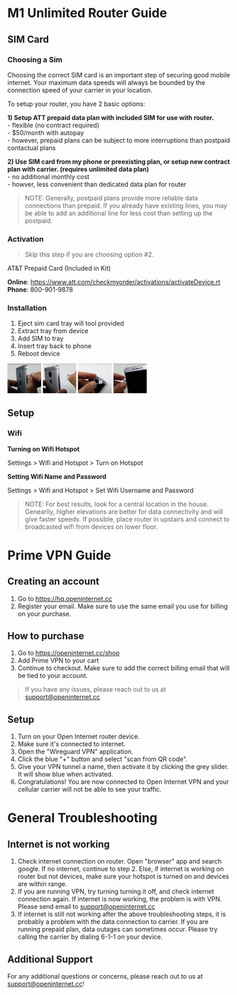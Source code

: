 # M1 Unlimited Router Guide

## SIM Card



### Choosing a Sim

Choosing the correct SIM card is an important step of securing good mobile internet. Your maximum data speeds will always be bounded by the connection speed of your carrier in your location. 

To setup your router, you have 2 basic options: 

<b>1) Setup ATT prepaid data plan with included SIM for use with router.  </b>  
    - flexible (no contract required)   
    - $50/month with autopay  
    - however, prepaid plans can be subject to more interruptions than postpaid contactual plans 
 
<b> 2) Use SIM card from my phone or preexisting plan, or setup new contract plan with carrier. (requires unlimited data plan) </b>  
    - no additional monthly cost  
    - howver, less convenient than dedicated data plan for router  

> NOTE: Generally, postpaid plans provide more reliable data connections than prepaid. If you already have existing lines, you may be able to add an additional line for less cost than setting up the postpaid. 

### Activation

> Skip this step if you are choosing option #2.


AT&T Prepaid Card (Included in Kit)  

__Online__: https://www.att.com/checkmyorder/activations/activateDevice.rt  
__Phone__: 800-901-9878  

### Installation

1) Eject sim card tray will tool provided  
2) Extract tray from device  
3) Add SIM to tray  
4) Insert tray back to phone
5) Reboot device

<img src='./assets/eject.png' style='width:15%;'>
<img src='./assets/extract.png' style='width:15%;'>
<img src='./assets/add.png' style='width:15%;'>
<img src='./assets/insert.png' style='width:15%;'>

## Setup
  
### Wifi

__Turning on Wifi Hotspot__

Settings > Wifi and Hotspot > Turn on Hotspot

__Setting Wifi Name and Password__

Settings > Wifi and Hotspot > Set Wifi Username and Password


> NOTE: For best results, look for a central location in the house. Genearlly, higher elevations are better for data connectivity and will give faster speeds. If possible, place router in upstairs and connect to broadcasted wifi from devices on lower floor.

# Prime VPN Guide

## Creating an account

1) Go to https://hq.openinternet.cc  
2) Register your email. Make sure to use the same email you use for billing on your purchase.  

## How to purchase

1) Go to https://openinternet.cc/shop  
2) Add Prime VPN to your cart  
3) Continue to checkout. Make sure to add the correct billing email that will be tied to your account.  

> If you have any issues, please reach out to us at support@openinternet.cc

## Setup

1) Turn on your Open Internet router device. 
2) Make sure it's connected to internet. 
3) Open the "Wireguard VPN" application. 
4) Click the blue "+" button and select "scan from QR code". 
5) Give your VPN tunnel a name, then activate it by clicking the grey slider. It will show blue when activated. 
7) Congratulations! You are now connected to Open Internet VPN and your cellular carrier will not be able to see your traffic. 

# General Troubleshooting 

## Internet is not working

1) Check internet connection on router. Open "browser" app and search google. If no internet, continue to step 2. Else, if internet is working on router but not devices, make sure your hotspot is turned on and devices are within range.   
2) If you are running VPN, try turning turning it off, and check internet connection again. If internet is now working, the problem is with VPN. Please send email to support@openinternet.cc  
3) If internet is still not working after the above troubleshooting steps, it is probably a problem with the data connection to carrier. If you are running prepaid plan, data outages can sometimes occur. Please try calling the carrier by dialing 6-1-1 on your device.   

## Additional Support

For any additional questions or concerns, please reach out to us at support@openinternet.cc!

